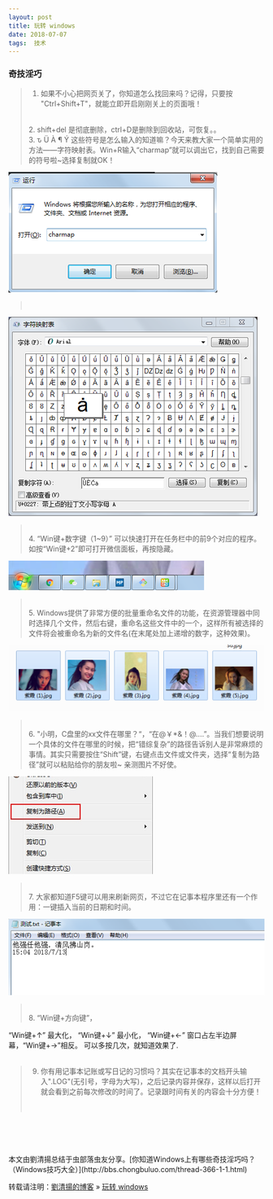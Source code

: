```yaml
---
layout: post  
title: 玩转 windows  
date: 2018-07-07  
tags:  技术
---
```

### 奇技淫巧 
 
> 1. 如果不小心把网页关了，你知道怎么找回来吗？记得，只要按 "Ctrl+Shift+T"，就能立即开启刚刚关上的页面哦！  
> <br/>
> 2. shift+del 是彻底删除，ctrl+D是删除到回收站，可恢复。。  
> <br/>
> 3. ԏ Ü À ¶ Ý 这些符号是怎么输入的知道嘛？今天来教大家一个简单实用的方法——字符映射表。Win+R输入“charmap”就可以调出它，找到自己需要的符号啦~选择复制就OK！  
> <br/>
![](/images/posts/windows_help/charmap.jpg)
> <br/>
![](/images/posts/windows_help/charmap2.jpg)
> <br/>
> 4. “Win键+数字键（1~9）” 可以快速打开在任务栏中的前9个对应的程序。如按“Win键+2”即可打开微信面板，再按隐藏。  
> <br/>
![](/images/posts/windows_help/4.jpg)
> <br/>
> 5. Windows提供了非常方便的批量重命名文件的功能，在资源管理器中同时选择几个文件，然后右键，重命名这些文件中的一个，这样所有被选择的文件将会被重命名为新的文件名(在末尾处加上递增的数字，这种效果)。  
> <br/>
![](/images/posts/windows_help/zixia.jpg)
> <br/>
> 6. "小明，C盘里的xx文件在哪里？“，“在@￥*&！@....”。当我们想要说明一个具体的文件在哪里的时候，把“错综复杂”的路径告诉别人是非常麻烦的事情。其实只需要按住“Shift”键，右键点击文件或文件夹，选择“复制为路径”就可以粘贴给你的朋友啦~  亲测图片不好使。
> <br/>
![](/images/posts/windows_help/copyurl.jpg)
> <br/>
> 7. 大家都知道F5键可以用来刷新网页，不过它在记事本程序里还有一个作用：一键插入当前的日期和时间。  
> <br/>
![](/images/posts/windows_help/7.jpg)
> <br/>
> 8. “Win键+方向键”，
“Win键+↑” 最大化，
“Win键+↓” 最小化，
“Win键+←” 窗口占左半边屏幕，“Win键+→”相反。
可以多按几次，就知道效果了.  
<br/>
>9.  你有用记事本记账或写日记的习惯吗？其实在记事本的文档开头输入".LOG"(无引号，字母为大写)，之后记录内容并保存，这样以后打开就会看到之前每次修改的时间了。记录跟时间有关的内容会十分方便！  
><br/>

<br/>
<br/>
<br/>
<br/>
本文由劉清揚总结于虫部落虫友分享。[你知道Windows上有哪些奇技淫巧吗？（Windows技巧大全）](http://bbs.chongbuluo.com/thread-366-1-1.html)

转载请注明：[劉清揚的博客](http://yuqianglianshou.com) » [  玩转 windows   ](http://yuqianglianshou.com/2018/07/windows_help/)  